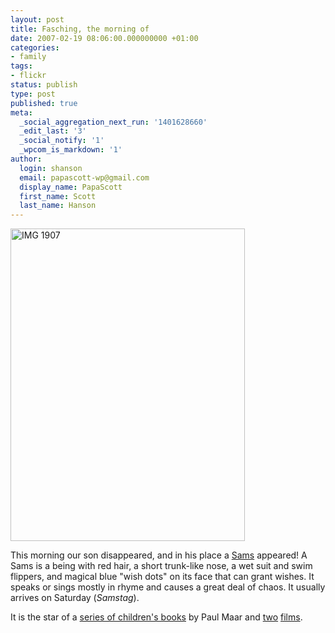 ```yaml
---
layout: post
title: Fasching, the morning of
date: 2007-02-19 08:06:00.000000000 +01:00
categories:
- family
tags:
- flickr
status: publish
type: post
published: true
meta:
  _social_aggregation_next_run: '1401628660'
  _edit_last: '3'
  _social_notify: '1'
  _wpcom_is_markdown: '1'
author:
  login: shanson
  email: papascott-wp@gmail.com
  display_name: PapaScott
  first_name: Scott
  last_name: Hanson
---
```

<p><a href="http://www.flickr.com/photos/papascott/395122023/" title="Photo Sharing"><img src="https://farm1.static.flickr.com/142/395122023_8a7957159d.jpg" width="375" height="500" alt="IMG 1907" /></a></p>
<p>This morning our son disappeared, and in his place a <a href="http://www.sams-fuehrung-bamberg.de/">Sams</a> appeared! A Sams is a being with red hair, a short trunk-like nose, a wet suit and swim flippers, and magical blue "wish dots" on its face that can grant wishes. It speaks or sings mostly in rhyme and causes a great deal of chaos. It usually arrives on Saturday (<em>Samstag</em>).</p>
<p>It is the star of a <a href="http://www.amazon.de/s/028-8642969-6945304?ie=UTF8&amp;tag=mycroftxx1-21&amp;index=blended&amp;link%5Fcode=qs&amp;field-keywords=das%20sams">series of children's books</a> by Paul Maar and <a href="http://www.amazon.de/Das-Sams-Film-Paul-Maar/dp/B000066RI9/">two</a> <a href="http://www.amazon.de/Das-Sams-Gefahr-Paul-Maar/dp/B0001GAV5M/">films</a>.</p>
